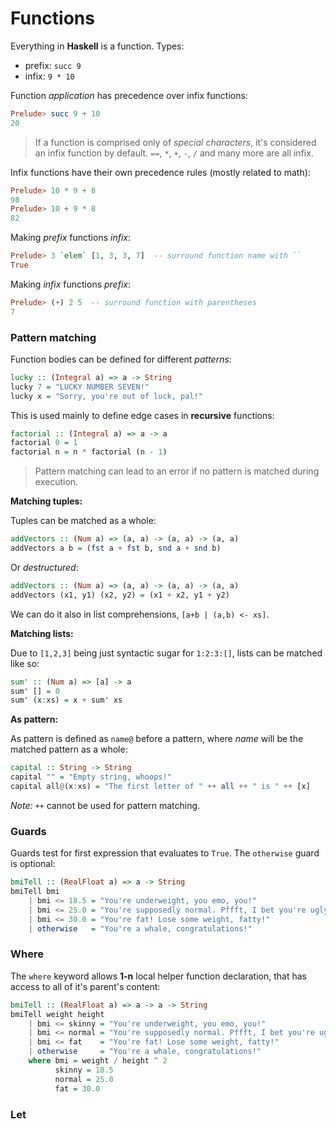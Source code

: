 # Functions

Everything in **Haskell** is a function. Types:

* prefix: `succ 9`
* infix: `9 * 10`

Function *application* has precedence over infix functions:

```Haskell
Prelude> succ 9 + 10
20
```

> If a function is comprised only of *special characters*, it's considered an infix function by default. `==`, `*`, `+`, `-`, `/` and many more are all infix.

Infix functions have their own precedence rules (mostly related to math):

```Haskell
Prelude> 10 * 9 + 8
98
Prelude> 10 + 9 * 8
82
```

Making *prefix* functions *infix*:

```Haskell
Prelude> 3 `elem` [1, 3, 3, 7]  -- surround function name with ``
True
```

Making *infix* functions *prefix*:

```Haskell
Prelude> (+) 2 5  -- surround function with parentheses
7
```

### Pattern matching

Function bodies can be defined for different *patterns*:

```Haskell
lucky :: (Integral a) => a -> String
lucky 7 = "LUCKY NUMBER SEVEN!"
lucky x = "Sorry, you're out of luck, pal!"
```

This is used mainly to define edge cases in **recursive** functions:

```Haskell
factorial :: (Integral a) => a -> a
factorial 0 = 1
factorial n = n * factorial (n - 1)
```

> Pattern matching can lead to an error if no pattern is matched during execution.

**Matching tuples:**

Tuples can be matched as a whole:

```Haskell
addVectors :: (Num a) => (a, a) -> (a, a) -> (a, a)
addVectors a b = (fst a + fst b, snd a + snd b)
```

Or *destructured*:

```Haskell
addVectors :: (Num a) => (a, a) -> (a, a) -> (a, a)
addVectors (x1, y1) (x2, y2) = (x1 + x2, y1 + y2)
```

We can do it also in list comprehensions, `[a+b | (a,b) <- xs]`.

**Matching lists:**

Due to `[1,2,3]` being just syntactic sugar for `1:2:3:[]`, lists can be matched like so:

```Haskell
sum' :: (Num a) => [a] -> a  
sum' [] = 0  
sum' (x:xs) = x + sum' xs
```

**As pattern:**

As pattern is defined as `name@` before a pattern, where *name* will be the matched pattern as a whole:

```Haskell
capital :: String -> String
capital "" = "Empty string, whoops!"
capital all@(x:xs) = "The first letter of " ++ all ++ " is " ++ [x]
```

*Note:*
`++` cannot be used for pattern matching.

### Guards

Guards test for first expression that evaluates to `True`. The `otherwise` guard is optional:

```Haskell
bmiTell :: (RealFloat a) => a -> String
bmiTell bmi
    | bmi <= 18.5 = "You're underweight, you emo, you!"
    | bmi <= 25.0 = "You're supposedly normal. Pffft, I bet you're ugly!"
    | bmi <= 30.0 = "You're fat! Lose some weight, fatty!"
    | otherwise   = "You're a whale, congratulations!"
```

### Where

The `where` keyword allows **1-n** local helper function declaration, that has access to all of it's parent's content:

```Haskell
bmiTell :: (RealFloat a) => a -> a -> String
bmiTell weight height
    | bmi <= skinny = "You're underweight, you emo, you!"
    | bmi <= normal = "You're supposedly normal. Pffft, I bet you're ugly!"
    | bmi <= fat    = "You're fat! Lose some weight, fatty!"
    | otherwise     = "You're a whale, congratulations!"
    where bmi = weight / height ^ 2
          skinny = 18.5
          normal = 25.0
          fat = 30.0
```

### Let
